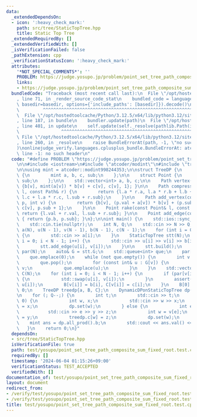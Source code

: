 ```yaml
---
data:
  _extendedDependsOn:
  - icon: ':heavy_check_mark:'
    path: src/tree/StaticTopTree.hpp
    title: Static Top Tree
  _extendedRequiredBy: []
  _extendedVerifiedWith: []
  _isVerificationFailed: false
  _pathExtension: cpp
  _verificationStatusIcon: ':heavy_check_mark:'
  attributes:
    '*NOT_SPECIAL_COMMENTS*': ''
    PROBLEM: https://judge.yosupo.jp/problem/point_set_tree_path_composite_sum_fixed_root
    links:
    - https://judge.yosupo.jp/problem/point_set_tree_path_composite_sum_fixed_root
  bundledCode: "Traceback (most recent call last):\n  File \"/opt/hostedtoolcache/Python/3.12.5/x64/lib/python3.12/site-packages/onlinejudge_verify/documentation/build.py\"\
    , line 71, in _render_source_code_stat\n    bundled_code = language.bundle(stat.path,\
    \ basedir=basedir, options={'include_paths': [basedir]}).decode()\n          \
    \         ^^^^^^^^^^^^^^^^^^^^^^^^^^^^^^^^^^^^^^^^^^^^^^^^^^^^^^^^^^^^^^^^^^^^^^^^^^^^^^^^^\n\
    \  File \"/opt/hostedtoolcache/Python/3.12.5/x64/lib/python3.12/site-packages/onlinejudge_verify/languages/cplusplus.py\"\
    , line 187, in bundle\n    bundler.update(path)\n  File \"/opt/hostedtoolcache/Python/3.12.5/x64/lib/python3.12/site-packages/onlinejudge_verify/languages/cplusplus_bundle.py\"\
    , line 401, in update\n    self.update(self._resolve(pathlib.Path(included), included_from=path))\n\
    \                ^^^^^^^^^^^^^^^^^^^^^^^^^^^^^^^^^^^^^^^^^^^^^^^^^^^^^^^^^\n \
    \ File \"/opt/hostedtoolcache/Python/3.12.5/x64/lib/python3.12/site-packages/onlinejudge_verify/languages/cplusplus_bundle.py\"\
    , line 260, in _resolve\n    raise BundleErrorAt(path, -1, \"no such header\"\
    )\nonlinejudge_verify.languages.cplusplus_bundle.BundleErrorAt: atcoder/modint:\
    \ line -1: no such header\n"
  code: "#define PROBLEM \"https://judge.yosupo.jp/problem/point_set_tree_path_composite_sum_fixed_root\"\
    \n\n#include <iostream>\n#include \"atcoder/modint\"\n#include \"tree/StaticTopTree.hpp\"\
    \n\nusing mint = atcoder::modint998244353;\n\nstruct TreeDP {\n    struct Path\
    \ {\n        mint a, b, c, sub;\n    };\n\n    struct Point {\n        mint val,\
    \ sub;\n    };\n\n    std::vector<int> a, b, c;\n\n    Path vertex(int v) { return\
    \ {b[v], mint(a[v]) * b[v] + c[v], c[v], 1}; }\n\n    Path compress(const Path&\
    \ l, const Path& r) {\n        return {l.a * r.a, l.a * r.b + l.b + l.c * r.sub,\
    \ l.c + l.a * r.c, l.sub + r.sub};\n    }\n\n    Path add_vertex(const Point&\
    \ p, int v) {\n        return {b[v], (p.val + a[v]) * b[v] + (p.sub + 1) * c[v],\
    \ c[v], p.sub + 1};\n    }\n\n    Point rake(const Point& l, const Point& r) {\
    \ return {l.val + r.val, l.sub + r.sub}; }\n\n    Point add_edge(const Path& p)\
    \ { return {p.b, p.sub}; }\n};\n\nint main() {\n    std::ios::sync_with_stdio(false);\n\
    \    std::cin.tie(nullptr);\n    int N, Q;\n    std::cin >> N >> Q;\n    std::vector<int>\
    \ a(N), u(N - 1), v(N - 1), b(N - 1), c(N - 1);\n    for (int i = 0; i < N; i++)\
    \ {\n        std::cin >> a[i];\n    }\n    StaticTopTree stt(N);\n    for (int\
    \ i = 0; i < N - 1; i++) {\n        std::cin >> u[i] >> v[i] >> b[i] >> c[i];\n\
    \        stt.add_edge(u[i], v[i]);\n    }\n\n    stt.build();\n    std::vector<int>\
    \ par(N);\n    auto& G = stt.G;\n    std::queue<int> que;\n    par[0] = -1;\n\
    \    que.emplace(0);\n    while (not que.empty()) {\n        int v = que.front();\n\
    \        que.pop();\n        for (const int& u : G[v]) {\n            par[u] =\
    \ v;\n            que.emplace(u);\n        }\n    }\n    std::vector<int> B(N),\
    \ C(N);\n    for (int i = 0; i < N - 1; i++) {\n        if (par[v[i]] != u[i])\
    \ {\n            std::swap(u[i], v[i]);\n        }\n        assert(par[v[i]] ==\
    \ u[i]);\n        B[v[i]] = b[i], C[v[i]] = c[i];\n    }\n    B[0] = 1, C[0] =\
    \ 0;\n    TreeDP treedp{a, B, C};\n    DynamicDPonStaticTopTree dp(stt, treedp);\n\
    \n    for (; Q--;) {\n        int t;\n        std::cin >> t;\n        if (t ==\
    \ 0) {\n            int w, x;\n            std::cin >> w >> x;\n            treedp.a[w]\
    \ = x;\n            dp.set(w);\n        } else {\n            int e, y, z;\n \
    \           std::cin >> e >> y >> z;\n            int w = v[e];\n            treedp.b[w]\
    \ = y;\n            treedp.c[w] = z;\n            dp.set(w);\n        }\n    \
    \    mint ans = dp.all_prod().b;\n        std::cout << ans.val() << '\\n';\n \
    \   }\n    return 0;\n}"
  dependsOn:
  - src/tree/StaticTopTree.hpp
  isVerificationFile: true
  path: test/yosupo/point_set_tree_path_composite_sum_fixed_root.test.cpp
  requiredBy: []
  timestamp: '2024-06-04 01:15:26+09:00'
  verificationStatus: TEST_ACCEPTED
  verifiedWith: []
documentation_of: test/yosupo/point_set_tree_path_composite_sum_fixed_root.test.cpp
layout: document
redirect_from:
- /verify/test/yosupo/point_set_tree_path_composite_sum_fixed_root.test.cpp
- /verify/test/yosupo/point_set_tree_path_composite_sum_fixed_root.test.cpp.html
title: test/yosupo/point_set_tree_path_composite_sum_fixed_root.test.cpp
---
```

